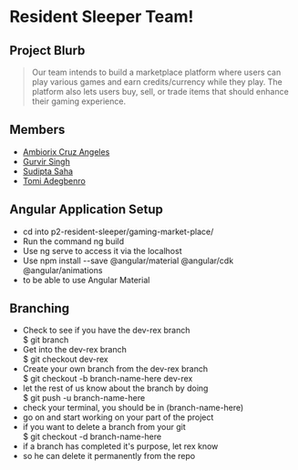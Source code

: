 # Resident Sleeper Team!

## Project Blurb

> Our team intends to build a marketplace platform where users can play various games and earn credits/currency while they play.
> The platform also lets users buy, sell, or trade items that should enhance their gaming experience.

## Members

* [Ambiorix Cruz Angeles](https://github.com/1909sept03java/ambiorix-cruzangeles "The Captain")
* [Gurvir Singh](https://github.com/1909sept03java/gurvir-singh "The Left Hand")
* [Sudipta Saha](https://github.com/1909sept03java/sudipta-saha "The Right Hand")
* [Tomi Adegbenro](https://github.com/1909sept03java/tomi-adegbenro "The Back")

## Angular Application Setup

* cd into p2-resident-sleeper/gaming-market-place/ 
* Run the command ng build 
* Use ng serve to access it via the localhost
* Use npm install --save @angular/material @angular/cdk @angular/animations 
* to be able to use Angular Material

## Branching

* Check to see if you have the dev-rex branch  
$ git branch
* Get into the dev-rex branch  
$ git checkout dev-rex
* Create your own branch from the dev-rex branch  
$ git checkout -b branch-name-here dev-rex
* let the rest of us know about the branch by doing  
$ git push -u branch-name-here
* check your terminal, you should be in (branch-name-here)
* go on and start working on your part of the project
* if you want to delete a branch from your git  
$ git checkout -d branch-name-here
* if a branch has completed it's purpose, let rex know
* so he can delete it permanently from the repo
